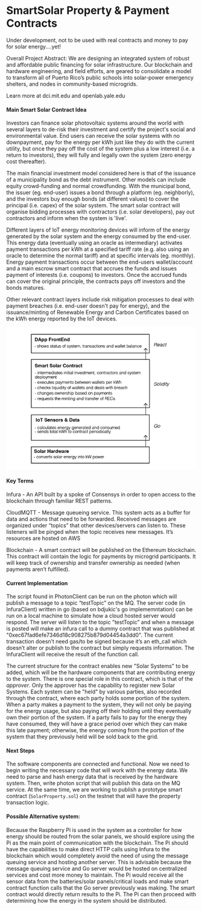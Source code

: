 # SmartSolar Property & Payment Contracts

Under development, not to be used with real contracts and money to pay for solar energy....yet!

Overall Project Abstract: We are designing an integrated system of robust and affordable public financing for solar infrastructure. Our blockchain and hardware engineering, and field efforts, are geared to consolidate a model to transform all of Puerto Rico’s public schools into solar-power emergency shelters, and nodes in community-based microgrids. 

Learn more at dci.mit.edu and openlab.yale.edu

#### Main Smart Solar Contract Idea 
Investors can finance solar photovoltaic systems around the world with several layers to de-risk their investment and certify the project's social and environmental value. End users can receive the solar systems with no downpayment, pay for the energy per kWh just like they do with the current utility, but once they pay off the cost of the system plus a low interest (i.e. a return to investors), they will fully and legally own the system (zero energy cost thereafter). 

The main financial investment model considered here is that of the issuance of a municipality bond as the debt instrument. Other models can include equity crowd-funding and normal crowdfunding. With the municipal bond, the issuer (eg. end-user) issues a bond through a platform (eg. neighborly), and the investors buy enough bonds (at different values) to cover the principal (i.e. capex) of the solar system. The smart solar contract will organise bidding processes with contractors (i.e. solar developers), pay out contractors and inform when the system is 'live'. 

Different layers of IoT energy monitoring devices will inform of the energy generated by the solar system and the energy consumed by the end-user. This energy data (eventually using an oracle as intermediary) activates payment transactions per kWh at a specified tariff rate (e.g. also using an oracle to determine the normal tariff) and at specific intervals (eg. monthly). Energy payment transactions occur between the end-users wallet/account and a main escrow smart contract that accrues the funds and issues payment of interests (i.e. coupons) to investors. Once the accrued funds can cover the original principle, the contracts pays off investors and the bonds matures.

Other relevant contract layers include risk mitigation processes to deal with payment breaches (i.e. end-user doesn't pay for energy), and the issuance/minting of Renewable Energy and Carbon Certificates based on the kWh energy reported by the IoT devices. 

![Architecture](StackStructure1.png)

#### Key Terms

Infura - An API built by a spoke of Consensys in order to open access to the blockchain through familiar REST patterns.

CloudMQTT - Message queueing service. This system acts as a buffer for data and actions that need to be forwarded. Received messages are organized under “topics” that other devices/servers can listen to. These listeners will be pinged when the topic receives new messages. It’s resources are hosted on AWS

Blockchain - A smart contract will be published on the Ethereum blockchain. This contract will contain the logic for payments by microgrid participants. It will keep track of ownership and transfer ownership as needed (when payments aren’t fulfilled). 

#### Current Implementation
The script found in PhotonClient can be run on the photon which will publish a message to a topic “testTopic” on the MQ. The server code (in InfuraClient) written in go (based on bdjukic's go implememntation) can be run on a local machine to simulate how a cloud hosted server would respond. The server will listen to the topic ”testTopic” and when a message is posted will make an infura call to a dummy contract that was published at "0xec67fad6efe7346d18c908275b879d04454a3dd0". The current transaction doesn’t need gas/to be signed because it’s an eth_call which doesn’t alter or publish to the contract but simply requests information. The InfuraClient will receive the result of the function call.

The current structure for the contract enables new "Solar Systems" to be added, which will be the hardware components that are contributing energy to the system. There is one special role in this contract, which is that of the *approver*. Only the approver has the capability to register new Solar Systems. Each system can be "held" by various parties, also recorded through the contract, where each party holds some portion of the system. When a party makes a payment to the system, they will not only be paying for the energy usage, but also paying off their holding until they eventually own their portion of the system. If a party fails to pay for the energy they have consumed, they will have a grace period over which they can make this late payment; otherwise, the energy coming from the portion of the system that they previously held will be sold back to the grid.

#### Next Steps
The software components are connected and functional. Now we need to begin writing the necessary code that will work with the energy data. We need to parse and hash energy data that is received by the hardware system. Then, write photon script that will publish this data on the MQ service. At the same time, we are working to publish a prototype smart contract (`SolarProperty.sol`) on the testnet that will have the property transaction logic. 


#### Possible Alternative system: 
Because the Raspberry Pi is used in the system as a controller for how energy should be routed from the solar panels, we should explore using the Pi as the main point of communication with the blockchain. The Pi should have the capabilities to make direct HTTP calls using Infura to the blockchain which would completely avoid the need of using the message queuing service and hosting another server. This is advisable because the message queuing service and Go server would be hosted on centralized services and cost more money to maintain. 
The Pi would receive all the sensor data from the batteries/solar panels/critical loads and make smart contract function calls that the Go server previously was making. The smart contract would directly return results to the Pi. The Pi can then proceed with determining how the energy in the system should be distributed.
